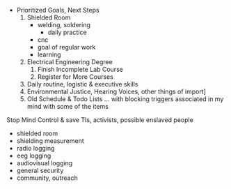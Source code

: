 - Prioritized Goals, Next Steps
  1. Shielded Room
     - welding, soldering
         - daily practice
     - cnc
     - goal of regular work
     - learning
  2. Electrical Engineering Degree
     1. Finish Incomplete Lab Course
     2. Register for More Courses
  3. Daily routine, logistic & executive skills
  4. Environmental Justice, Hearing Voices, other things of import]
  5. Old Schedule & Todo Lists ... with blocking triggers associated in my mind with some of the items

Stop Mind Control & save TIs, activists, possible enslaved people
  - shielded room
  - shielding measurement
  - radio logging
  - eeg logging
  - audiovisual logging
  - general security
  - community, outreach
